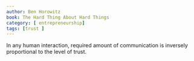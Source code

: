 ```yaml
---
author: Ben Horowitz
book: The Hard Thing About Hard Things
category: [ entrepreneurship]
tags: [trust ]
---
```

In any human interaction, required amount of communication is 
inversely proportional to the level of trust.